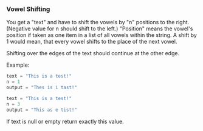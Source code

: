 ### Vowel Shifting

You get a "text" and have to shift the vowels by "n" positions to the right.
(Negative value for n should shift to the left.)
"Position" means the vowel's position if taken as one item in a list of all vowels within the string.
A shift by 1 would mean, that every vowel shifts to the place of the next vowel.

Shifting over the edges of the text should continue at the other edge.

Example:
```c
text = "This is a test!"
n = 1
output = "Thes is i tast!"

text = "This is a test!"
n = 3
output = "This as e tist!"
```
If text is null or empty return exactly this value.
